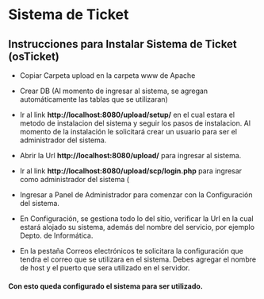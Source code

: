 # Sistema de Ticket
 
## Instrucciones para Instalar Sistema de Ticket (osTicket)   

- Copiar Carpeta upload en la carpeta www de Apache

- Crear DB (Al momento de ingresar al sistema, se agregan automáticamente las tablas que se utilizaran)

- Ir al link **http://localhost:8080/upload/setup/** en el cual estara el metodo de instalacion  del sistema y seguir los pasos de instalacion. Al momento de la instalación le solicitará crear un usuario para ser el administrador del sistema.

- Abrir la Url **http://localhost:8080/upload/** para ingresar al sistema.

- Ir al link **http://localhost:8080/upload/scp/login.php** para ingresar como administrador del sistema (

- Ingresar a Panel de Administrador para comenzar con la Configuración del sistema.

- En Configuración, se gestiona todo lo del sitio, verificar la Url en la cual estará alojado su sistema, además del nombre del servicio, por ejemplo Depto. de Informática.

- En la pestaña Correos electrónicos te solicitara la configuración que tendra el correo que se utilizara en el sistema. Debes agregar el nombre de host y el puerto que sera utilizado en el servidor.


#### Con esto queda configurado el sistema para ser utilizado.
